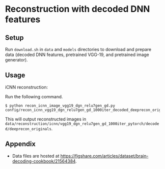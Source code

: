 # Reconstruction with decoded DNN features

## Setup

Run `download.sh` in `data` and `models` directories to download and prepare data (decoded DNN features, pretrained VGG-19, and pretrained image generator).

## Usage

iCNN reconstruction:

Run the following command.

``` shellsession
$ python recon_icnn_image_vgg19_dgn_relu7gen_gd.py config/recon_icnn_vgg19_dgn_relu7gen_gd_1000iter_decoded_deeprecon_originals.yaml
```

This will output reconstructed images in `data/reconstruction/icnn/vgg19_dgn_relu7gen_gd_1000iter_pytorch/decoded/deeprecon_originals`.

## Appendix

- Data files are hosted at <https://figshare.com/articles/dataset/brain-decoding-cookbook/21564384>.
